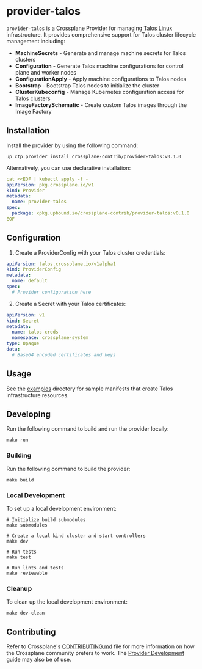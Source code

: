 # provider-talos

`provider-talos` is a [Crossplane](https://crossplane.io/) Provider for managing
[Talos Linux](https://www.talos.dev/) infrastructure. It provides comprehensive
support for Talos cluster lifecycle management including:

- **MachineSecrets** - Generate and manage machine secrets for Talos clusters
- **Configuration** - Generate Talos machine configurations for control plane and worker nodes
- **ConfigurationApply** - Apply machine configurations to Talos nodes
- **Bootstrap** - Bootstrap Talos nodes to initialize the cluster
- **ClusterKubeconfig** - Manage Kubernetes configuration access for Talos clusters
- **ImageFactorySchematic** - Create custom Talos images through the Image Factory

## Installation

Install the provider by using the following command:

```shell
up ctp provider install crossplane-contrib/provider-talos:v0.1.0
```

Alternatively, you can use declarative installation:

```yaml
cat <<EOF | kubectl apply -f -
apiVersion: pkg.crossplane.io/v1
kind: Provider
metadata:
  name: provider-talos
spec:
  package: xpkg.upbound.io/crossplane-contrib/provider-talos:v0.1.0
EOF
```

## Configuration

1. Create a ProviderConfig with your Talos cluster credentials:

```yaml
apiVersion: talos.crossplane.io/v1alpha1
kind: ProviderConfig
metadata:
  name: default
spec:
  # Provider configuration here
```

2. Create a Secret with your Talos certificates:

```yaml
apiVersion: v1
kind: Secret
metadata:
  name: talos-creds
  namespace: crossplane-system
type: Opaque
data:
  # Base64 encoded certificates and keys
```

## Usage

See the [examples](examples/) directory for sample manifests that create Talos infrastructure resources.

## Developing

Run the following command to build and run the provider locally:

```shell
make run
```

### Building

Run the following command to build the provider:

```shell
make build
```

### Local Development

To set up a local development environment:

```shell
# Initialize build submodules
make submodules

# Create a local kind cluster and start controllers
make dev

# Run tests
make test

# Run lints and tests
make reviewable
```

### Cleanup

To clean up the local development environment:

```shell
make dev-clean
```

## Contributing

Refer to Crossplane's [CONTRIBUTING.md] file for more information on how the
Crossplane community prefers to work. The [Provider Development][provider-dev]
guide may also be of use.

[CONTRIBUTING.md]: https://github.com/crossplane/crossplane/blob/master/CONTRIBUTING.md
[provider-dev]: https://github.com/crossplane/crossplane/blob/master/contributing/guide-provider-development.md
